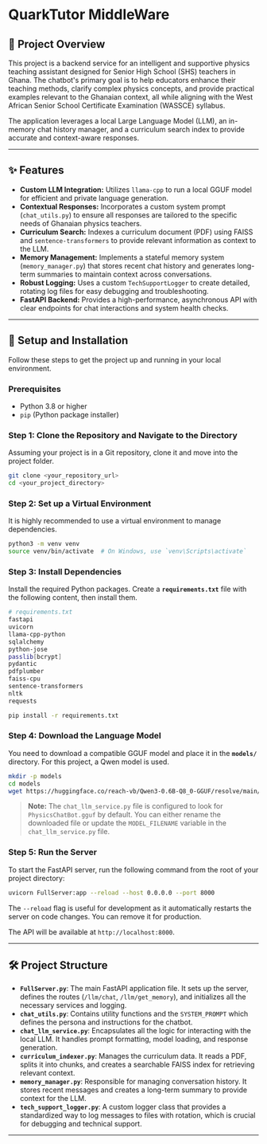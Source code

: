 # QuarkTutor MiddleWare
## 🎯 Project Overview

This project is a backend service for an intelligent and supportive physics teaching assistant designed for Senior High School (SHS) teachers in Ghana. The chatbot's primary goal is to help educators enhance their teaching methods, clarify complex physics concepts, and provide practical examples relevant to the Ghanaian context, all while aligning with the West African Senior School Certificate Examination (WASSCE) syllabus.

The application leverages a local Large Language Model (LLM), an in-memory chat history manager, and a curriculum search index to provide accurate and context-aware responses.

-----

## ✨ Features

  * **Custom LLM Integration:** Utilizes `llama-cpp` to run a local GGUF model for efficient and private language generation.
  * **Contextual Responses:** Incorporates a custom system prompt (`chat_utils.py`) to ensure all responses are tailored to the specific needs of Ghanaian physics teachers.
  * **Curriculum Search:** Indexes a curriculum document (PDF) using FAISS and `sentence-transformers` to provide relevant information as context to the LLM.
  * **Memory Management:** Implements a stateful memory system (`memory_manager.py`) that stores recent chat history and generates long-term summaries to maintain context across conversations.
  * **Robust Logging:** Uses a custom `TechSupportLogger` to create detailed, rotating log files for easy debugging and troubleshooting.
  * **FastAPI Backend:** Provides a high-performance, asynchronous API with clear endpoints for chat interactions and system health checks.

-----

## 🚀 Setup and Installation

Follow these steps to get the project up and running in your local environment.

### Prerequisites

  * Python 3.8 or higher
  * `pip` (Python package installer)

### Step 1: Clone the Repository and Navigate to the Directory

Assuming your project is in a Git repository, clone it and move into the project folder.

```bash
git clone <your_repository_url>
cd <your_project_directory>
```

### Step 2: Set up a Virtual Environment

It is highly recommended to use a virtual environment to manage dependencies.

```bash
python3 -m venv venv
source venv/bin/activate  # On Windows, use `venv\Scripts\activate`
```

### Step 3: Install Dependencies

Install the required Python packages. Create a **`requirements.txt`** file with the following content, then install them.

```bash
# requirements.txt
fastapi
uvicorn
llama-cpp-python
sqlalchemy
python-jose
passlib[bcrypt]
pydantic
pdfplumber
faiss-cpu
sentence-transformers
nltk
requests
```

```bash
pip install -r requirements.txt
```

### Step 4: Download the Language Model

You need to download a compatible GGUF model and place it in the **`models/`** directory. For this project, a Qwen model is used.

```bash
mkdir -p models
cd models
wget https://huggingface.co/reach-vb/Qwen3-0.6B-Q8_0-GGUF/resolve/main/qwen3-0.6b-q8_0.gguf
```

> **Note:** The `chat_llm_service.py` file is configured to look for `PhysicsChatBot.gguf` by default. You can either rename the downloaded file or update the `MODEL_FILENAME` variable in the `chat_llm_service.py` file.

### Step 5: Run the Server

To start the FastAPI server, run the following command from the root of your project directory:

```bash
uvicorn FullServer:app --reload --host 0.0.0.0 --port 8000
```

The `--reload` flag is useful for development as it automatically restarts the server on code changes. You can remove it for production.

The API will be available at `http://localhost:8000`.

-----

## 🛠️ Project Structure

  * **`FullServer.py`**: The main FastAPI application file. It sets up the server, defines the routes (`/llm/chat`, `/llm/get_memory`), and initializes all the necessary services and logging.
  * **`chat_utils.py`**: Contains utility functions and the `SYSTEM_PROMPT` which defines the persona and instructions for the chatbot.
  * **`chat_llm_service.py`**: Encapsulates all the logic for interacting with the local LLM. It handles prompt formatting, model loading, and response generation.
  * **`curriculum_indexer.py`**: Manages the curriculum data. It reads a PDF, splits it into chunks, and creates a searchable FAISS index for retrieving relevant context.
  * **`memory_manager.py`**: Responsible for managing conversation history. It stores recent messages and creates a long-term summary to provide context for the LLM.
  * **`tech_support_logger.py`**: A custom logger class that provides a standardized way to log messages to files with rotation, which is crucial for debugging and technical support.

-----